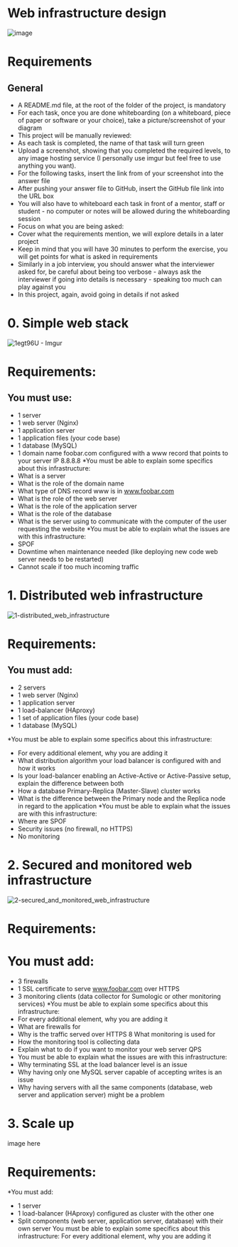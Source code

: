 # Web infrastructure design

![image](https://user-images.githubusercontent.com/24642339/221423495-c79471ea-8b5e-4c93-acc4-9414b99f107b.png)


# Requirements
## General
* A README.md file, at the root of the folder of the project, is mandatory
* For each task, once you are done whiteboarding (on a whiteboard, piece of paper or software or your choice), take a picture/screenshot of your diagram
* This project will be manually reviewed:
* As each task is completed, the name of that task will turn green
* Upload a screenshot, showing that you completed the required levels, to any image hosting service (I personally use imgur but feel free to use anything you want).
* For the following tasks, insert the link from of your screenshot into the answer file
* After pushing your answer file to GitHub, insert the GitHub file link into the URL box
* You will also have to whiteboard each task in front of a mentor, staff or student - no computer or notes will be allowed during the whiteboarding session
* Focus on what you are being asked:
* Cover what the requirements mention, we will explore details in a later project
* Keep in mind that you will have 30 minutes to perform the exercise, you will get points for what is asked in requirements
* Similarly in a job interview, you should answer what the interviewer asked for, be careful about being too verbose - always ask the interviewer if going into details is necessary - speaking too much can play against you
* In this project, again, avoid going in details if not asked

# 0. Simple web stack
![1egt96U - Imgur](https://user-images.githubusercontent.com/24642339/221438056-edb6dd83-41d8-40ca-89a9-51e37fc5ffb6.jpg)

# Requirements:

## You must use:
* 1 server
* 1 web server (Nginx)
* 1 application server
* 1 application files (your code base)
* 1 database (MySQL)
* 1 domain name foobar.com configured with a www record that points to your server IP 8.8.8.8
*You must be able to explain some specifics about this infrastructure:
* What is a server
* What is the role of the domain name
* What type of DNS record www is in www.foobar.com
* What is the role of the web server
* What is the role of the application server
* What is the role of the database
* What is the server using to communicate with the computer of the user requesting the website
*You must be able to explain what the issues are with this infrastructure:
* SPOF
* Downtime when maintenance needed (like deploying new code web server needs to be restarted)
* Cannot scale if too much incoming traffic

# 1. Distributed web infrastructure
![1-distributed_web_infrastructure](https://user-images.githubusercontent.com/24642339/221441885-fe20fef4-6f41-4c52-a4be-889778bd1460.PNG)


# Requirements:

## You must add:
* 2 servers
* 1 web server (Nginx)
* 1 application server
* 1 load-balancer (HAproxy)
* 1 set of application files (your code base)
* 1 database (MySQL)

*You must be able to explain some specifics about this infrastructure:
* For every additional element, why you are adding it
* What distribution algorithm your load balancer is configured with and how it works
* Is your load-balancer enabling an Active-Active or Active-Passive setup, explain the difference between both
* How a database Primary-Replica (Master-Slave) cluster works
* What is the difference between the Primary node and the Replica node in regard to the application
*You must be able to explain what the issues are with this infrastructure:
* Where are SPOF
* Security issues (no firewall, no HTTPS)
* No monitoring

# 2. Secured and monitored web infrastructure
![2-secured_and_monitored_web_infrastructure](https://user-images.githubusercontent.com/24642339/221444434-6da4e542-fa33-4479-a901-511d6a4ecb7a.PNG)

 # Requirements:

# You must add:
* 3 firewalls
* 1 SSL certificate to serve www.foobar.com over HTTPS
* 3 monitoring clients (data collector for Sumologic or other monitoring services)
*You must be able to explain some specifics about this infrastructure:
* For every additional element, why you are adding it
* What are firewalls for
* Why is the traffic served over HTTPS
8 What monitoring is used for
* How the monitoring tool is collecting data
* Explain what to do if you want to monitor your web server QPS
* You must be able to explain what the issues are with this infrastructure:
* Why terminating SSL at the load balancer level is an issue
* Why having only one MySQL server capable of accepting writes is an issue
* Why having servers with all the same components (database, web server and application server) might be a problem

# 3. Scale up
image here
# Requirements:

*You must add:
* 1 server
* 1 load-balancer (HAproxy) configured as cluster with the other one
* Split components (web server, application server, database) with their own server
You must be able to explain some specifics about this infrastructure:
For every additional element, why you are adding it
